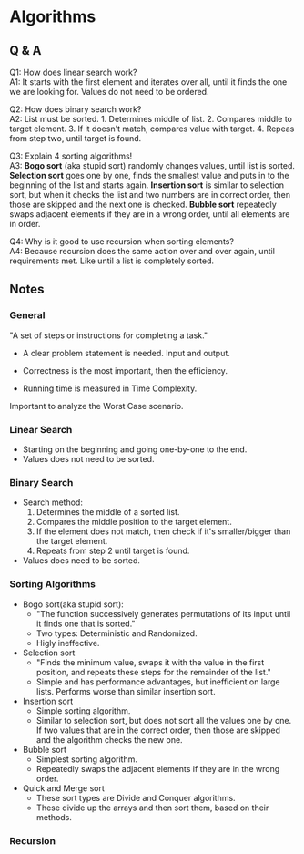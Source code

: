 # Algorithms

## Q & A

Q1: How does linear search work?\
A1: It starts with the first element and iterates over all, until it finds the one we are looking for. Values do not need to be ordered.

Q2: How does binary search work?\
A2: List must be sorted. 1. Determines middle of list. 2. Compares middle to target element. 3. If it doesn't match, compares value with target. 4. Repeas from step two, until target is found.

Q3: Explain 4 sorting algorithms!\
A3: **Bogo sort** (aka stupid sort) randomly changes values, until list is sorted. **Selection sort** goes one by one, finds the smallest value and puts in to the beginning of the list and starts again. **Insertion sort** is similar to selection sort, but when it checks the list and two numbers are in correct order, then those are skipped and the next one is checked. **Bubble sort** repeatedly swaps adjacent elements if they are in a wrong order, until all elements are in order.

Q4: Why is it good to use recursion when sorting elements?\
A4: Because recursion does the same action over and over again, until requirements met. Like until a list is completely sorted.

## Notes

### General

"A set of steps or instructions for completing a task."

- A clear problem statement is needed. Input and output.

- Correctness is the most important, then the efficiency.

- Running time is measured in Time Complexity.

Important to analyze the Worst Case scenario.

### Linear Search

- Starting on the beginning and going one-by-one to the end.
- Values does not need to be sorted.

### Binary Search

- Search method:
    1. Determines the middle of a sorted list.
    2. Compares the middle position to the target element.
    3. If the element does not match, then check if it's smaller/bigger than the target element.
    4. Repeats from step 2 until target is found.
- Values does need to be sorted.

### Sorting Algorithms

- Bogo sort(aka stupid sort):
    - "The function successively generates permutations of its input until it finds one that is sorted."
    - Two types: Deterministic and Randomized.
    - Higly ineffective.
- Selection sort
    - "Finds the minimum value, swaps it with the value in the first position, and repeats these steps for the remainder of the list."
    - Simple and has performance advantages, but inefficient on large lists. Performs worse than similar insertion sort.
- Insertion sort
    - Simple sorting algorithm.
    - Similar to selection sort, but does not sort all the values one by one. If two values that are in the correct order, then those are skipped and the algorithm checks the new one.
- Bubble sort
    - Simplest sorting algorithm.
    - Repeatedly swaps the adjacent elements if they are in the wrong order.
- Quick and Merge sort
    - These sort types are Divide and Conquer algorithms.
    - These divide up the arrays and then sort them, based on their methods.

### Recursion

